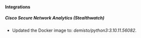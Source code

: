 #### Integrations
##### Cisco Secure Network Analytics (Stealthwatch)
- Updated the Docker image to: *demisto/python3:3.10.11.56082*.
